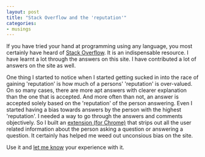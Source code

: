 ```yaml
---
layout: post
title: "Stack Overflow and the 'reputation'"
categories:
- musings
---
```


If you have tried your hand at programming using any language, you most certainly have heard of [Stack Overflow](http://stackoverflow.com). It is an indispensable resource. I have learnt a lot through the answers on this site. I have contributed a lot of answers on the site as well.

One thing I started to notice when I started getting sucked in into the race of gaining 'reputation' is how much of a persons' 'reputation' is over-valued. On so many cases, there are more apt answers with clearer explanation than the one that is accepted. And more often than not, an answer is accepted solely based on the 'reputation' of the person answering. Even I started having a bias towards answers by the person with the highest 'reputation'. I needed a way to go through the answers and comments objectively. So I built an [extension (for Chrome)](https://github.com/warunsl/SO-Anonymize) that strips out all the user related information about the person asking a question or answering a question. It certainly has helped me weed out unconsious bias on the site.

Use it and [let me know](https://twitter.com/warunsl) your experience with it.